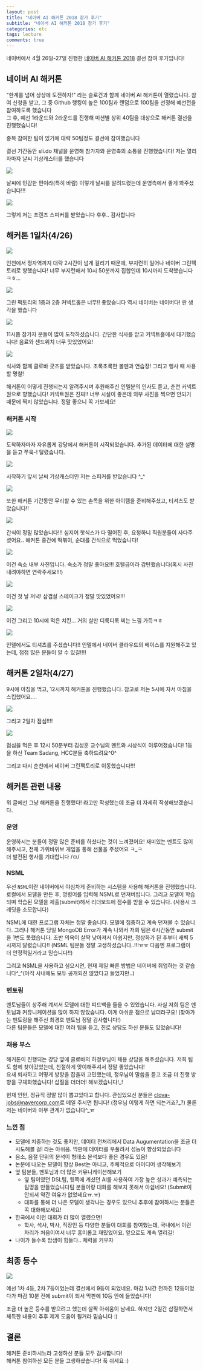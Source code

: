 ```yaml
---
layout: post
title: "네이버 AI 해커톤 2018 참가 후기"
subtitle: "네이버 AI 해커톤 2018 참가 후기"
categories: etc
tags: lecture
comments: true
---
```

네이버에서 4월 26일-27일 진행한 [네이버 AI 해커톤 2018](https://github.com/naver/ai-hackathon-2018) 결선 참여 후기입니다!

## 네이버 AI 해커톤
"한계를 넘어 상상에 도전하자!" 라는 슬로건과 함께 네이버 AI 해커톤이 열렸습니다. 참여 신청을 받고, 그 중 Github 랭킹이 높은 100팀과 랜덤으로 100팀을 선정해 예선전을 참여하도록 했습니다  
그 후, 예선 1라운드와 2라운드를 진행해 미션별 상위 40팀을 대상으로 해커톤 결선을 진행했습니다!  

중복 참여한 팀이 있기에 대략 50팀정도 결선에 참여했습니다

결선 기간동안 sli.do 채널을 운영해 참가자와 운영측의 소통을 진행했습니다! 저는 열리자마자 날씨 기상캐스터를 했습니다

<img src="https://www.dropbox.com/s/a3qapcecpfnnbi2/Screenshot%202018-04-25%2022.43.17.png?raw=1">

날씨에 민감한 편이라(특히 바람) 이렇게 날씨를 알려드렸는데 운영측에서 좋게 봐주셨습니다!!!

<img src="https://www.dropbox.com/s/jz9knxqu5xgpnvw/Screenshot%202018-04-26%2000.06.32.png?raw=1">

그렇게 저는 프렌즈 스피커를 받았습니다 후후.. 감사합니다


## 해커톤 1일차(4/26)
<img src="https://www.dropbox.com/s/o3oc5c0hh61mfa3/2018-04-26%2009.56.56.jpg?raw=1">

인천에서 정자역까지 대략 2시간이 넘게 걸리기 때문에, 부지런히 일어나 네이버 그린팩토리로 향했습니다! 너무 부지런해서 10시 50분까지 집합인데 10시까지 도착했습니다 ㅋㅎ...


<img src="https://www.dropbox.com/s/xz605mh6fxn7t51/2018-04-26%2010.09.40.jpg?raw=1">

그린 팩토리의 1층과 2층 커넥트홀은 너무!! 좋았습니다 역시 네이버는 네이버다! 란 생각을 했습니다

<img src="https://www.dropbox.com/s/4difidjvjgbvb7b/2018-04-26%2011.08.02.jpg?raw=1">

11시쯤 참가자 분들이 많이 도착하셨습니다. 간단한 식사를 받고 커넥트홀에서 대기했습니다! 음료와 샌드위치 너무 맛있었어요!  

<img src="https://www.dropbox.com/s/ra6dejy2no00qb5/2018-04-26%2011.20.57.jpg?raw=1">

식사와 함께 클로바 굿즈를 받았습니다. 초록초록한 볼펜과 연습장! 그리고 행사 때 사용할 명찰!

해커톤이 어떻게 진행되는지 알려주시며 후원해주신 인텔분의 인사도 듣고, 춘천 커넥트원으로 향했습니다! 커넥트원은 진짜!! 너무 시설이 좋은데 외부 사진을 찍으면 안되기 때문에 찍지 않았습니다. 정말 좋으니 꼭 가보세요!


### 해커톤 시작
<img src="https://www.dropbox.com/s/2c9zxfi5rucwkwp/2018-04-26%2013.18.01.jpg?raw=1">

도착하자마자 자유롭게 강당에서 해커톤이 시작되었습니다. 추가된 데이터에 대한 설명을 듣고 쭈욱-! 달렸습니다. 

<img src="https://www.dropbox.com/s/ajnaubg7nny5xqf/2018-04-27%2017.26.42.jpg?raw=1">

시작하기 앞서 날씨 기상캐스터인 저는 스피커를 받았습니다 ^_^

<img src="https://www.dropbox.com/s/w3rcwk098w36if2/2018-04-26%2013.45.58.jpg?raw=1">

또한 해커톤 기간동안 무리할 수 있는 손목을 위한 아이템을 준비해주셨고, 티셔츠도 받았습니다!! 


<img src="https://www.dropbox.com/s/jzloza8fcl7iz5v/2018-04-26%2013.18.31.jpg?raw=1">

간식이 정말 많았습니다!!! 심지어 핫식스가 다 떨어진 후, 요청하니 직원분들이 사다주셨어요.. 해커톤 중간에 떡볶이, 순대를 간식으로 먹었습니다!


<img src="https://www.dropbox.com/s/5jhluet4id6zvms/2018-04-26%2016.19.11.jpg?raw=1">

이건 숙소 내부 사진입니다. 숙소가 정말 좋아요!!! 호텔급이라 감탄했습니다(혹시 사진 내려야하면 연락주세요!!!)  


<img src="https://www.dropbox.com/s/w6wt1duxiiwruw4/2018-04-26%2018.37.58.jpg?raw=1">

이건 첫 날 저녁! 삼겹살 스테이크가 정말 맛있었어요!!!

<img src="https://www.dropbox.com/s/k0grfg6ur5b5i79/2018-04-26%2022.07.19.jpg?raw=1">

이건 그리고 10시에 먹은 치킨... 거의 살만 디룩디룩 찌는 느낌 가득ㅋㅎ


<img src="https://www.dropbox.com/s/xm7ocwl8yx2fmyq/2018-04-26%2023.41.23.jpg?raw=1">

인텔에서도 티셔츠를 주셨습니다!! 인텔에서 네이버 클라우드의 베이스를 지원해주고 있는데, 점점 많은 분들이 알 수 있길!!!!


## 해커톤 2일차(4/27)

9시에 아침을 먹고, 12시까지 해커톤을 진행했습니다. 참고로 저는 5시에 자서 아침을 스킵했어요.... 

<img src="https://www.dropbox.com/s/phknhrl2whu779l/2018-04-27%2012.20.13.jpg?raw=1">

그리고 2일차 점심!!!!

<img src="https://www.dropbox.com/s/idcp9ta5meak66q/2018-04-27%2012.55.57.jpg?raw=1">

점심을 먹은 후 12시 50분부터 김성훈 교수님의 멘트와 시상식이 이루어졌습니다! 1등을 하신 Team Sadang, HCC분들 축하드려요^0^


그리고 다시 춘천에서 네이버 그린팩토리로 이동했습니다!!!


## 해커톤 관련 내용
위 글에선 그냥 해커톤을 진행했다! 라고만 작성했는데 조금 더 자세히 작성해보겠습니다.  

### 운영
운영하시는 분들이 정말 많은 준비를 하셨다는 것이 느껴졌어요! 재미있는 멘트도 많이 해주시고, 전체 가위바위보 게임을 통해 선물을 주셨어요 ㅋ_ㅋ  
더 발전된 행사를 기대합니다 /ㅁ/

### NSML
우선 ```NSML```이란 네이버에서 야심차게 준비하는 시스템을 사용해 해커톤을 진행했습니다. 로컬에서 모델을 만든 후, 명령어를 입력해 NSML로 던져버립니다. 그리고 모델이 학습되며 학습된 모델을 제출(submit)해서 리더보드에 점수를 받을 수 있습니다. (사용시 크레딧을 소모합니다) 

NSML에 대한 프로그램 자체는 정말 좋습니다. 모델에 집중하고 계속 던져볼 수 있습니다. 그러나 해커톤 당일 MongoDB Error가 계속 나와서 저희 팀은 6시간동안 submit을 1번도 못했습니다. 초반 의욕이 살짝 낮아져서 아쉽지만, 정상화가 된 후부터 새벽 5시까지 달렸습니다!! (NSML 팀분들 정말 고생하셨습니다..!!!ㅠㅠ 다음엔 프로그램이 더 안정적일거라고 믿습니다!!)  

그리고 NSML을 사용하고 싶으시면, 현재 제일 빠른 방법은 네이버에 취업하는 것 같습니다^_^(아직 사내에도 모두 공개되진 않았다고 들었지만..) 

### 멘토링
멘토님들이 상주해 계셔서 모델에 대한 피드백을 들을 수 있었습니다. 사실 저희 팀은 멘토님과 커뮤니케이션을 많이 하지 않았습니다. 이게 아쉬운 점으로 남더라구요! (찾아가는 멘토링을 해주신 최경호 멘토님 정말 감사합니다!)  
다른 팀분들은 모델에 대한 여러 팁을 듣고, 진로 상담도 하신 분들도 있었습니다!

### 채용 부스
해커톤이 진행되는 강당 옆에 클로바의 하정우님이 채용 상담을 해주셨습니다. 저희 팀도 함께 찾아갔었는데, 친절하게 맞이해주셔서 정말 좋았습니다!  
요새 퇴사하고 어떻게 방향을 잡을까 고민했는데, 정우님이 말씀을 듣고 조금 더 진행 방향을 구체화했습니다! 삽질을 더더더! 해보겠습니다!_!

현재 인턴, 정규직 정말 많이 뽑고있다고 합니다. 관심있으신 분들은 [clova-jobs@navercorp.com](clova-jobs@navercorp.com)로 메일 주시면 됩니다! (정우님 이렇게 하면 되는거죠?_?) 물론 저는 네이버와 아무 관계가 없습니다^_ㅠ


### 느낀 점
- 모델에 치중하는 것도 좋지만, 데이터 전처리에서 Data Augumentation을 조금 더 시도해볼 걸! 라는 아쉬움. 막판에 데이터를 부풀려서 성능이 향상되었습니다
- 음소, 음절 단위의 분석이 형태소 분석보다 좋은 경우도 있음!
- 논문에 나오는 모델이 항상 Best는 아니고, 주체적으로 아이디어 생각해보기
- 옆 팀분들, 멘토님과 더 많은 커뮤니케이션해보기
	- 옆 팀이였던 DSL팀, 뒷쪽에 계셨던 AI를 사용하여 가장 높은 성과가 예측되는 팀명을 만들었습니다팀 분들이랑 대화를 해보지 못해서 아쉽네요! (Submit이 안되서 약간 여유가 없었네요ㅠ.ㅠ)
	- 대화를 통해 더 나은 모델이 생각나는 경우도 있으니 추후에 참여하시는 분들은 꼭 대화해보세요!
- 한국에서 이런 대회가 더 많이 열렸으면!
	- 학사, 석사, 박사, 직장인 등 다양한 분들이 대회를 참여했는데, 국내에서 이런 자리가 처음이여서 너무 흥미롭고 재밌었어요. 앞으로도 계속 열리길!
- 나이가 들수록 밤샘이 힘들다.. 체력을 키우자

## 최종 등수
<img src="https://www.dropbox.com/s/27asp9muuwdma2b/Screenshot%202018-04-27%2012.01.44.png?raw=1">

예선 1차 4등, 2차 7등이었는데 결선에서 9등이 되었네요. 마감 1시간 전까진 12등이었다가 마감 10분 전에 submit이 되서 막판에 10등 안에 들었습니다!  

조금 더 높은 등수를 받으려고 했는데 살짝 아쉬움이 남네요. 하지만 2일간 삽질하면서 체득한 내용이 추후 제게 도움이 될거라 믿습니다 :)


## 결론
해커톤 준비하시느라 고생하신 분들 모두 감사합니다!  
해커톤 참여하신 모든 분들 고생하셨습니다! 푹 쉬세요 :)




